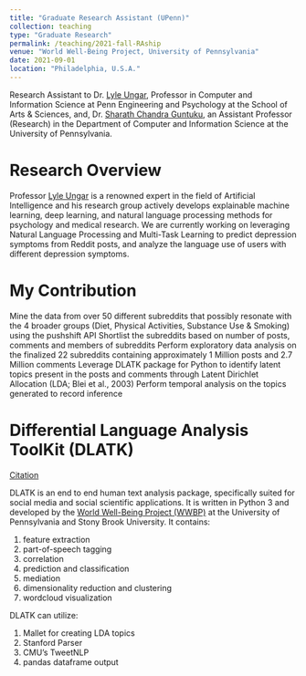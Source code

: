 ```yaml
---
title: "Graduate Research Assistant (UPenn)"
collection: teaching
type: "Graduate Research"
permalink: /teaching/2021-fall-RAship
venue: "World Well-Being Project, University of Pennsylvania"
date: 2021-09-01
location: "Philadelphia, U.S.A."
---
```


Research Assistant to Dr. [Lyle Ungar](https://www.cis.upenn.edu/~ungar/), Professor in Computer and Information Science at Penn Engineering and Psychology at the School of Arts & Sciences, and, Dr. [Sharath Chandra Guntuku](https://sharathg.cis.upenn.edu), an Assistant Professor (Research) in the Department of Computer and Information Science at the University of Pennsylvania.

Research Overview
======

Professor [Lyle Ungar](https://www.cis.upenn.edu/~ungar/) is a renowned expert in the field of Artificial Intelligence and his research group actively develops explainable machine learning, deep learning, and natural language processing methods for psychology and medical research. We are currently working on leveraging Natural Language Processing and Multi-Task Learning to predict depression symptoms from Reddit posts, and analyze the language use of users with different depression symptoms.


My Contribution
======
Mine the data from over 50 different subreddits that possibly resonate with the 4 broader groups (Diet, Physical Activities, Substance Use & Smoking) using the pushshift API
Shortlist the subreddits based on number of posts, comments and members of subreddits
Perform exploratory data analysis on the finalized 22 subreddits containing approximately 1 Million posts and 2.7 Million comments
Leverage DLATK package for Python to identify latent topics present in the posts and comments through Latent Dirichlet Allocation (LDA; Blei et al., 2003)
Perform temporal analysis on the topics generated to record inference

Differential Language Analysis ToolKit (DLATK)
======

[Citation](https://aclanthology.org/D17-2010/)

DLATK is an end to end human text analysis package, specifically suited for social media and social scientific applications. It is written in Python 3 and developed by the [World Well-Being Project (WWBP)](https://wwbp.org/) at the University of Pennsylvania and Stony Brook University. It contains:

1. feature extraction
2. part-of-speech tagging
3. correlation
4. prediction and classification
5. mediation
6. dimensionality reduction and clustering
7. wordcloud visualization

DLATK can utilize:

1. Mallet for creating LDA topics
2. Stanford Parser
3. CMU’s TweetNLP
4. pandas dataframe output

